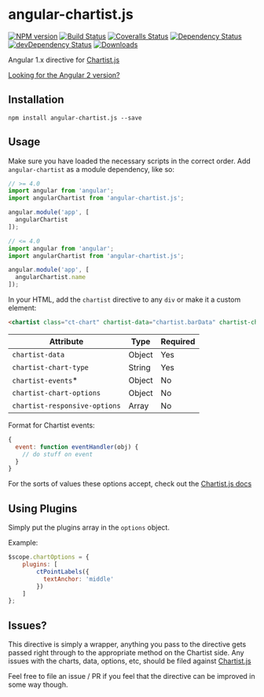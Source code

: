 # angular-chartist.js

[![NPM version][npm-image]][npm-url]
[![Build Status][travis-image]][travis-url]
[![Coveralls Status][coveralls-image]][coveralls-url]
[![Dependency Status][depstat-image]][depstat-url]
[![devDependency Status][devstat-image]][devstat-url]
[![Downloads][download-badge]][npm-url]

Angular 1.x directive for [Chartist.js](http://gionkunz.github.io/chartist-js/)

[Looking for the Angular 2 version?](https://github.com/paradox41/angular2-chartist)

## Installation

```
npm install angular-chartist.js --save
```

## Usage

Make sure you have loaded the necessary scripts in the correct order.
Add `angular-chartist` as a module dependency, like so:

```js
// >= 4.0
import angular from 'angular';
import angularChartist from 'angular-chartist.js';

angular.module('app', [
  angularChartist
]);
```

```js
// <= 4.0
import angular from 'angular';
import angularChartist from 'angular-chartist.js';

angular.module('app', [
  angularChartist.name
]);
```

In your HTML, add the `chartist` directive to any `div` or make it a custom element:

```html
<chartist class="ct-chart" chartist-data="chartist.barData" chartist-chart-type="Bar"></chartist>
```

| Attribute | Type | Required |
| ------------- | ------------- | ------------- |
| `chartist-data` | Object  | Yes |
| `chartist-chart-type` | String  | Yes |
| `chartist-events`* | Object  | No |
| `chartist-chart-options` | Object  | No |
| `chartist-responsive-options` | Array  | No |

Format for Chartist events:
```js
{
  event: function eventHandler(obj) {
    // do stuff on event
  }
}
```

For the sorts of values these options accept, check out the [Chartist.js docs](http://gionkunz.github.io/chartist-js/api-documentation.html)

## Using Plugins

Simply put the plugins array in the `options` object.

Example:

```js
$scope.chartOptions = {
    plugins: [
        ctPointLabels({
          textAnchor: 'middle'
        })
    ]
};
```

## Issues?

This directive is simply a wrapper, anything you pass to the directive gets passed right through to the appropriate method
on the Chartist side. Any issues with the charts, data, options, etc, should be filed against [Chartist.js](https://github.com/gionkunz/chartist-js)

Feel free to file an issue / PR if you feel that the directive can be improved in some way though.

[npm-url]: https://npmjs.org/package/angular-chartist.js
[npm-image]: https://img.shields.io/npm/v/angular-chartist.js.svg?style=flat-square

[travis-url]: https://travis-ci.org/paradox41/angular-chartist.js
[travis-image]: https://img.shields.io/travis/paradox41/angular-chartist.js.svg?style=flat-square

[coveralls-url]: https://coveralls.io/r/paradox41/angular-chartist.js
[coveralls-image]: https://img.shields.io/coveralls/paradox41/angular-chartist.js.svg?style=flat-square

[depstat-url]: https://david-dm.org/paradox41/angular-chartist.js
[depstat-image]: https://david-dm.org/paradox41/angular-chartist.js.svg?style=flat-square

[devstat-url]: https://david-dm.org/paradox41/angular-chartist.js#info=devDependencies
[devstat-image]: https://david-dm.org/paradox41/angular-chartist.js/dev-status.svg

[download-badge]: http://img.shields.io/npm/dm/angular-chartist.js.svg?style=flat-square
